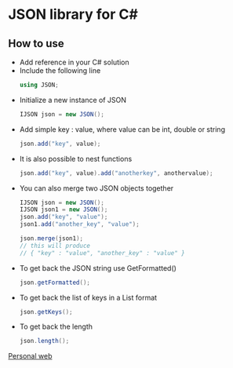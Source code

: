 # JSON library for C#

## How to use
- Add reference in your C# solution
- Include the following line
  ```c#
  using JSON;
  ```
- Initialize a new instance of JSON
  ```c#
  IJSON json = new JSON();
  ```
- Add simple key : value, where value can be int, double or string
  ```c#
  json.add("key", value);
  ```
- It is also possible to nest functions
  ```c#
  json.add("key", value).add("anotherkey", anothervalue);
  ```
- You can also merge two JSON objects together
  ```c#
  IJSON json = new JSON();
  IJSON json1 = new JSON();
  json.add("key", "value");
  json1.add("another_key", "value");
  
  json.merge(json1);
  // this will produce
  // { "key" : "value", "another_key" : "value" } 
  ```
- To get back the JSON string use GetFormatted()
  ```c#
  json.getFormatted();
  ```
- To get back the list of keys in a List<String> format
  ```c#
  json.getKeys();
  ```
- To get back the length
  ```c#
  json.length();
  ```
  
[Personal web](http://rimvydas.site)

